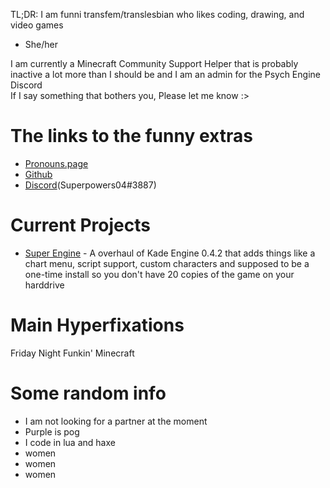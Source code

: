 TL;DR: I am funni transfem/translesbian who likes coding, drawing, and video games
* She/her

I am currently a Minecraft Community Support Helper that is probably inactive a lot more than I should be and I am an admin for the Psych Engine Discord
<br>If I say something that bothers you, Please let me know :>

# The links to the funny extras
- [Pronouns.page](https://en.pronouns.page/@superpowers04)
- [Github](https://github.com/superpowers04)
- [Discord](https://discordapp.com/users/267737465152864256)(Superpowers04#3887)
# Current Projects
* [Super Engine](https://github.com/superpowers04/Super-Engine) - A overhaul of Kade Engine 0.4.2 that adds things like a chart menu, script support, custom characters and supposed to be a one-time install so you don't have 20 copies of the game on your harddrive
# Main Hyperfixations
Friday Night Funkin'
Minecraft

# Some random info
- I am not looking for a partner at the moment
- Purple is pog
- I code in lua and haxe
- women
- women
- women

